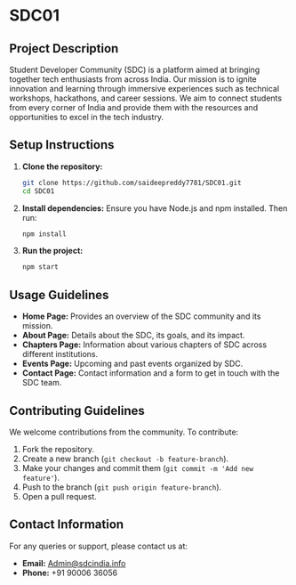 # SDC01

## Project Description

Student Developer Community (SDC) is a platform aimed at bringing together tech enthusiasts from across India. Our mission is to ignite innovation and learning through immersive experiences such as technical workshops, hackathons, and career sessions. We aim to connect students from every corner of India and provide them with the resources and opportunities to excel in the tech industry.

## Setup Instructions

1. **Clone the repository:**
   ```bash
   git clone https://github.com/saideepreddy7781/SDC01.git
   cd SDC01
   ```

2. **Install dependencies:**
   Ensure you have Node.js and npm installed. Then run:
   ```bash
   npm install
   ```

3. **Run the project:**
   ```bash
   npm start
   ```

## Usage Guidelines

- **Home Page:** Provides an overview of the SDC community and its mission.
- **About Page:** Details about the SDC, its goals, and its impact.
- **Chapters Page:** Information about various chapters of SDC across different institutions.
- **Events Page:** Upcoming and past events organized by SDC.
- **Contact Page:** Contact information and a form to get in touch with the SDC team.

## Contributing Guidelines

We welcome contributions from the community. To contribute:

1. Fork the repository.
2. Create a new branch (`git checkout -b feature-branch`).
3. Make your changes and commit them (`git commit -m 'Add new feature'`).
4. Push to the branch (`git push origin feature-branch`).
5. Open a pull request.

## Contact Information

For any queries or support, please contact us at:
- **Email:** Admin@sdcindia.info
- **Phone:** +91 90006 36056
